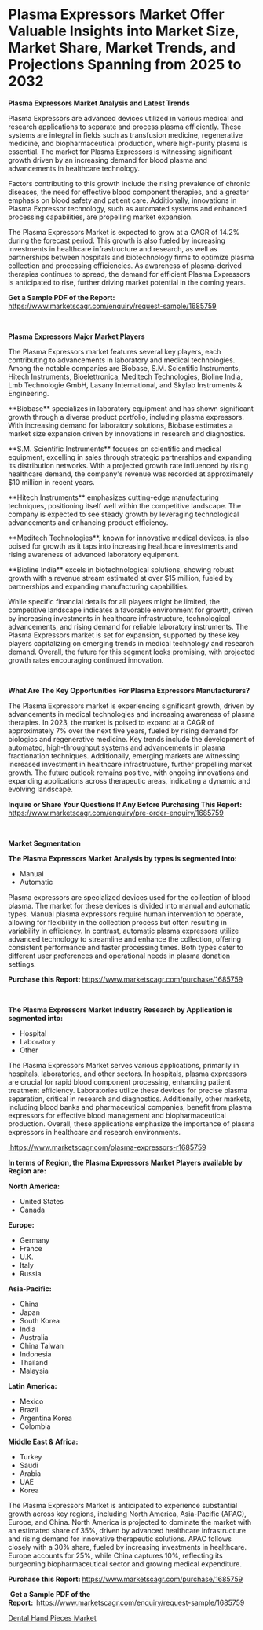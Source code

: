 <p><h1>Plasma Expressors Market Offer Valuable Insights into Market Size, Market Share, Market Trends, and Projections Spanning from 2025 to 2032</h1></p><p><strong>Plasma Expressors Market Analysis and Latest Trends</strong></p>
<p><p>Plasma Expressors are advanced devices utilized in various medical and research applications to separate and process plasma efficiently. These systems are integral in fields such as transfusion medicine, regenerative medicine, and biopharmaceutical production, where high-purity plasma is essential. The market for Plasma Expressors is witnessing significant growth driven by an increasing demand for blood plasma and advancements in healthcare technology. </p><p>Factors contributing to this growth include the rising prevalence of chronic diseases, the need for effective blood component therapies, and a greater emphasis on blood safety and patient care. Additionally, innovations in Plasma Expressor technology, such as automated systems and enhanced processing capabilities, are propelling market expansion. </p><p>The Plasma Expressors Market is expected to grow at a CAGR of 14.2% during the forecast period. This growth is also fueled by increasing investments in healthcare infrastructure and research, as well as partnerships between hospitals and biotechnology firms to optimize plasma collection and processing efficiencies. As awareness of plasma-derived therapies continues to spread, the demand for efficient Plasma Expressors is anticipated to rise, further driving market potential in the coming years.</p></p>
<p><strong>Get a Sample PDF of the Report:&nbsp;</strong> <a href="https://www.marketscagr.com/enquiry/request-sample/1685759?utm_campaign=2944&utm_medium=2&utm_source=Github&utm_content=ia&utm_term=24032025&utm_id=plasma-expressors">https://www.marketscagr.com/enquiry/request-sample/1685759</a></p>
<p>&nbsp;</p>
<p><strong>Plasma Expressors Major Market Players</strong></p>
<p><p>The Plasma Expressors market features several key players, each contributing to advancements in laboratory and medical technologies. Among the notable companies are Biobase, S.M. Scientific Instruments, Hitech Instruments, Bioelettronica, Meditech Technologies, Bioline India, Lmb Technologie GmbH, Lasany International, and Skylab Instruments & Engineering.</p><p>**Biobase** specializes in laboratory equipment and has shown significant growth through a diverse product portfolio, including plasma expressors. With increasing demand for laboratory solutions, Biobase estimates a market size expansion driven by innovations in research and diagnostics.</p><p>**S.M. Scientific Instruments** focuses on scientific and medical equipment, excelling in sales through strategic partnerships and expanding its distribution networks. With a projected growth rate influenced by rising healthcare demand, the company's revenue was recorded at approximately $10 million in recent years.</p><p>**Hitech Instruments** emphasizes cutting-edge manufacturing techniques, positioning itself well within the competitive landscape. The company is expected to see steady growth by leveraging technological advancements and enhancing product efficiency.</p><p>**Meditech Technologies**, known for innovative medical devices, is also poised for growth as it taps into increasing healthcare investments and rising awareness of advanced laboratory equipment. </p><p>**Bioline India** excels in biotechnological solutions, showing robust growth with a revenue stream estimated at over $15 million, fueled by partnerships and expanding manufacturing capabilities.</p><p>While specific financial details for all players might be limited, the competitive landscape indicates a favorable environment for growth, driven by increasing investments in healthcare infrastructure, technological advancements, and rising demand for reliable laboratory instruments. The Plasma Expressors market is set for expansion, supported by these key players capitalizing on emerging trends in medical technology and research demand. Overall, the future for this segment looks promising, with projected growth rates encouraging continued innovation.</p></p>
<p>&nbsp;</p>
<p><strong>What Are The Key Opportunities For Plasma Expressors Manufacturers?</strong></p>
<p><p>The Plasma Expressors market is experiencing significant growth, driven by advancements in medical technologies and increasing awareness of plasma therapies. In 2023, the market is poised to expand at a CAGR of approximately 7% over the next five years, fueled by rising demand for biologics and regenerative medicine. Key trends include the development of automated, high-throughput systems and advancements in plasma fractionation techniques. Additionally, emerging markets are witnessing increased investment in healthcare infrastructure, further propelling market growth. The future outlook remains positive, with ongoing innovations and expanding applications across therapeutic areas, indicating a dynamic and evolving landscape.</p></p>
<p><strong>Inquire or Share Your Questions If Any Before Purchasing This Report:</strong> <a href="https://www.marketscagr.com/enquiry/pre-order-enquiry/1685759?utm_campaign=2944&utm_medium=2&utm_source=Github&utm_content=ia&utm_term=24032025&utm_id=plasma-expressors">https://www.marketscagr.com/enquiry/pre-order-enquiry/1685759</a></p>
<p>&nbsp;</p>
<p><strong>Market Segmentation</strong></p>
<p><strong>The Plasma Expressors Market Analysis by types is segmented into:</strong></p>
<p><ul><li>Manual</li><li>Automatic</li></ul></p>
<p><p>Plasma expressors are specialized devices used for the collection of blood plasma. The market for these devices is divided into manual and automatic types. Manual plasma expressors require human intervention to operate, allowing for flexibility in the collection process but often resulting in variability in efficiency. In contrast, automatic plasma expressors utilize advanced technology to streamline and enhance the collection, offering consistent performance and faster processing times. Both types cater to different user preferences and operational needs in plasma donation settings.</p></p>
<p><strong>Purchase this Report:&nbsp;</strong><a href="https://www.marketscagr.com/purchase/1685759?utm_campaign=2944&utm_medium=2&utm_source=Github&utm_content=ia&utm_term=24032025&utm_id=plasma-expressors">https://www.marketscagr.com/purchase/1685759</a></p>
<p>&nbsp;</p>
<p><strong>The Plasma Expressors Market Industry Research by Application is segmented into:</strong></p>
<p><ul><li>Hospital</li><li>Laboratory</li><li>Other</li></ul></p>
<p><p>The Plasma Expressors Market serves various applications, primarily in hospitals, laboratories, and other sectors. In hospitals, plasma expressors are crucial for rapid blood component processing, enhancing patient treatment efficiency. Laboratories utilize these devices for precise plasma separation, critical in research and diagnostics. Additionally, other markets, including blood banks and pharmaceutical companies, benefit from plasma expressors for effective blood management and biopharmaceutical production. Overall, these applications emphasize the importance of plasma expressors in healthcare and research environments.</p></p>
<p><a href="https://www.marketscagr.com/plasma-expressors-r1685759?utm_campaign=2944&utm_medium=2&utm_source=Github&utm_content=ia&utm_term=24032025&utm_id=plasma-expressors">&nbsp;https://www.marketscagr.com/plasma-expressors-r1685759</a></p>
<p><strong>In terms of Region, the Plasma Expressors Market Players available by Region are:</strong></p>
<p>
    <p> <strong> North America: </strong>
        <ul>
            <li>United States</li>
            <li>Canada</li>
        </ul>
        </p> 
    <p> <strong> Europe: </strong>
        <ul>
            <li>Germany</li>
            <li>France</li>
            <li>U.K.</li>
            <li>Italy</li>
            <li>Russia</li>
        </ul>
        </p> 
    <p> <strong> Asia-Pacific: </strong>
        <ul>
            <li>China</li>
            <li>Japan</li>
            <li>South Korea</li>
            <li>India</li>
            <li>Australia</li>
            <li>China Taiwan</li>
            <li>Indonesia</li>
            <li>Thailand</li>
            <li>Malaysia</li>
        </ul>
        </p> 
    <p> <strong> Latin America: </strong>
        <ul>
            <li>Mexico</li>
            <li>Brazil</li>
            <li>Argentina Korea</li>
            <li>Colombia</li>
        </ul>
        </p> 
    <p> <strong> Middle East & Africa: </strong>
        <ul>
            <li>Turkey</li>
            <li>Saudi</li>
            <li>Arabia</li>
            <li>UAE</li>
            <li>Korea</li>
        </ul>
    </p>
    </p>
<p><p>The Plasma Expressors Market is anticipated to experience substantial growth across key regions, including North America, Asia-Pacific (APAC), Europe, and China. North America is projected to dominate the market with an estimated share of 35%, driven by advanced healthcare infrastructure and rising demand for innovative therapeutic solutions. APAC follows closely with a 30% share, fueled by increasing investments in healthcare. Europe accounts for 25%, while China captures 10%, reflecting its burgeoning biopharmaceutical sector and growing medical expenditure.</p></p>
<p><strong>Purchase this Report: </strong><a href="https://www.marketscagr.com/purchase/1685759?utm_campaign=2944&utm_medium=2&utm_source=Github&utm_content=ia&utm_term=24032025&utm_id=plasma-expressors">https://www.marketscagr.com/purchase/1685759</a></p>
<p>&nbsp;<strong>Get a Sample PDF of the Report:&nbsp;&nbsp;</strong><a href="https://www.marketscagr.com/enquiry/request-sample/1685759?utm_campaign=2944&utm_medium=2&utm_source=Github&utm_content=ia&utm_term=24032025&utm_id=plasma-expressors">https://www.marketscagr.com/enquiry/request-sample/1685759</a></p>
<p><strong></strong></p>
<p><p><a href="https://github.com/tamvrosiya/Market-Research-Report-List-6/blob/main/dental-hand-pieces-market.md?utm_campaign=2944&utm_medium=2&utm_source=Github&utm_content=ia&utm_term=24032025&utm_id=plasma-expressors">Dental Hand Pieces Market</a></p></p>